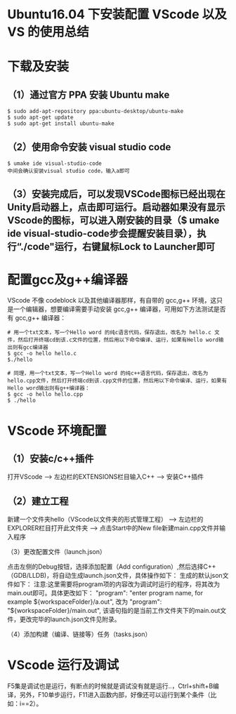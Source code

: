 # Ubuntu16.04 下安装配置 VScode 以及 VS 的使用总结

# 下载及安装

## （1）通过官方 PPA 安装 Ubuntu make

    $ sudo add-apt-repository ppa:ubuntu-desktop/ubuntu-make
    $ sudo apt-get update
    $ sudo apt-get install ubuntu-make

## （2）使用命令安装 visual studio code

    $ umake ide visual-studio-code
    中间会确认安装visual studio code，输入a即可

## （3）安装完成后，可以发现VSCode图标已经出现在Unity启动器上，点击即可运行。启动器如果没有显示VScode的图标，可以进入刚安装的目录（$ umake ide visual-studio-code步会提醒安装目录），执行“./code"运行，右键鼠标Lock to Launcher即可

# 配置gcc及g++编译器

VScode 不像 codeblock 以及其他编译器那样，有自带的 gcc,g++ 环境，这只是一个编辑器，想要编译需要手动安装 gcc,g++ 编译器，可用如下方法测试是否有 gcc,g++ 编译器：

    # 用一个txt文本，写一个Hello word 的纯c语言代码，保存退出，改名为 hello.c 文件，然后打开终端cd到该.c文件的位置，然后用以下命令编译、运行，如果有Hello word输出则有gcc编译器
    $ gcc -o hello hello.c
    $./hello

    # 同理，用一个txt文本，写一个Hello word 的纯c++语言代码，保存退出，改名为 hello.cpp文件，然后打开终端cd到该.cpp文件的位置，然后用以下命令编译、运行，如果有Hello word输出则有g++编译器：
    $ gcc -o hello hello.cpp
    $ ./hello

# VScode 环境配置

## （1）安装c/c++插件

打开VScode ——> 左边栏的EXTENSIONS栏目输入C++ ——> 安装C++插件

## （2）建立工程

新建一个文件夹hello（VScode以文件夹的形式管理工程） ——> 左边栏的EXPLORER栏目打开此文件夹 ——> 点击Start中的New file新建main.cpp文件并输入程序

（3）更改配置文件（launch.json）

点击左侧的Debug按钮，选择添加配置（Add configuration）,然后选择C++（GDB/LLDB)，将自动生成launch.json文件，具体操作如下：
生成的默认json文件如下：
注意:这里需要将program项的内容改为调试时运行的程序，将其改为main.out即可。具体更改如下：
            "program": "enter program name, for example ${workspaceFolder}/a.out",
改为
            "program": "${workspaceFolder}/main.out",
该语句指的是当前工作文件夹下的main.out文件，更改完毕的launch.json文件见附录。

（4）添加构建（编译、链接等）任务（tasks.json）

# VScode 运行及调试

F5集是调试也是运行，有断点的时候就是调试没有就是运行..，Ctrl+shift+B编译，另外，F10单步运行，F11进入函数内部，好像还可以运行到某个条件（比如：i==2）。
